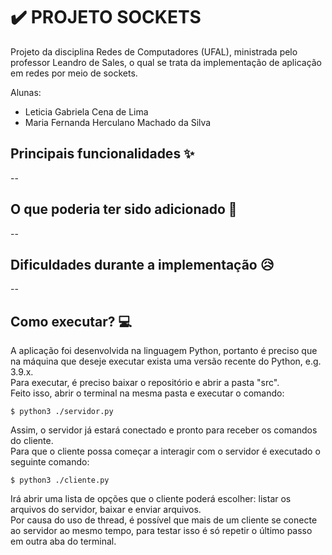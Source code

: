 # ✔️ PROJETO SOCKETS

Projeto da disciplina Redes de Computadores (UFAL), ministrada pelo professor Leandro de Sales, o qual se trata da implementação de aplicação em redes por meio de sockets.

Alunas:

- Leticia Gabriela Cena de Lima
- Maria Fernanda Herculano Machado da Silva

## Principais funcionalidades ✨

--

## O que poderia ter sido adicionado 🤔

--

## Dificuldades durante a implementação 😥

--

## Como executar? 💻

A aplicação foi desenvolvida na linguagem Python, portanto é preciso que na máquina que deseje executar exista uma versão recente do Python, e.g. 3.9.x.  
Para executar, é preciso baixar o repositório e abrir a pasta "src".  
Feito isso, abrir o terminal na mesma pasta e executar o comando:

```
$ python3 ./servidor.py
```

Assim, o servidor já estará conectado e pronto para receber os comandos do cliente.  
Para que o cliente possa começar a interagir com o servidor é executado o seguinte comando:

```
$ python3 ./cliente.py
```

Irá abrir uma lista de opções que o cliente poderá escolher: listar os arquivos do servidor, baixar e enviar arquivos.  
Por causa do uso de thread, é possível que mais de um cliente se conecte ao servidor ao mesmo tempo, para testar isso é só repetir o último passo em outra aba do terminal.
